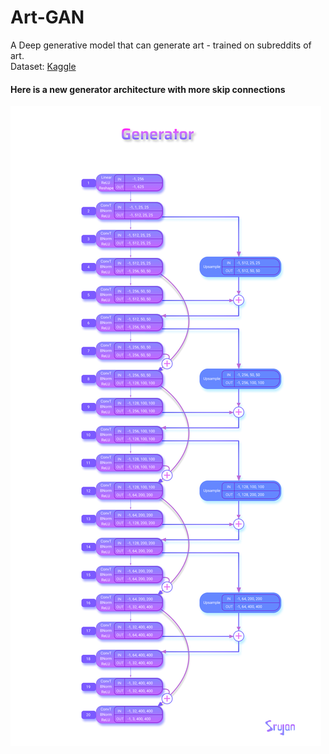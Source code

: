 # Art-GAN
A Deep generative model that can generate art - trained on subreddits of art.<br>
Dataset: [Kaggle](https://www.kaggle.com/suddalasrujan/art-for-generative-modelling-images)<br>

#### Here is a new generator architecture with more skip connections
![Generator GAN Deep generative modelling generative adversarial networks](./images/Generator.png)
